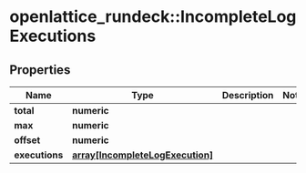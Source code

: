 # openlattice_rundeck::IncompleteLogExecutions

## Properties
Name | Type | Description | Notes
------------ | ------------- | ------------- | -------------
**total** | **numeric** |  | 
**max** | **numeric** |  | 
**offset** | **numeric** |  | 
**executions** | [**array[IncompleteLogExecution]**](IncompleteLogExecution.md) |  | 


